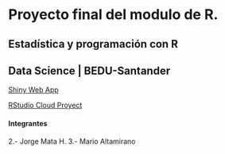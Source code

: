 # Proyecto final del modulo de R.

## Estadística y programación con R

## Data Science | BEDU-Santander

[Shiny Web App](https://feeyo3-jorge0matah.shinyapps.io/webAppProyectoFinal/)

[RStudio Cloud Proyect](https://rstudio.cloud/content/4349638)

#### Integrantes

2.- Jorge Mata H.
3.- Mario Altamirano



